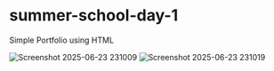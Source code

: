 # summer-school-day-1
Simple Portfolio using HTML

![Screenshot 2025-06-23 231009](https://github.com/user-attachments/assets/569a4b41-4039-4b68-b90a-721b6d1e0924)
![Screenshot 2025-06-23 231019](https://github.com/user-attachments/assets/9d7d9078-ce72-41a2-aca6-ec3572ea2309)

